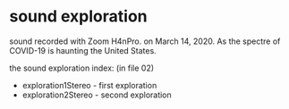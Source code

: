 # sound exploration

sound recorded with Zoom H4nPro.
on March 14, 2020. As the spectre of COVID-19 is haunting the United States.

the sound exploration index: (in file 02)
- exploration1Stereo - first exploration 
- exploration2Stereo - second exploration